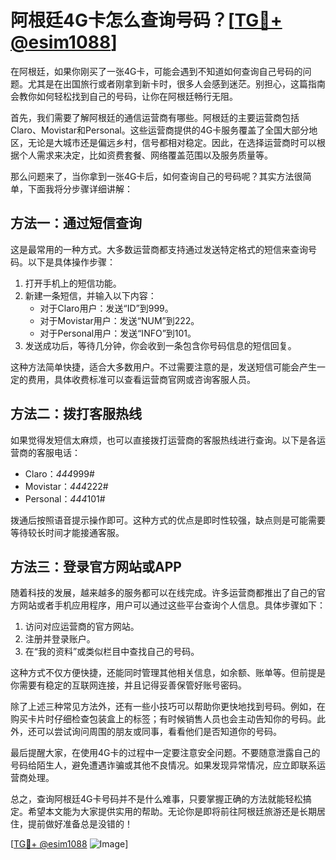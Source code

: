 # 阿根廷4G卡怎么查询号码？[[TG💪+ @esim1088](https://t.me/s/esim1088)]

在阿根廷，如果你刚买了一张4G卡，可能会遇到不知道如何查询自己号码的问题。尤其是在出国旅行或者刚拿到新卡时，很多人会感到迷茫。别担心，这篇指南会教你如何轻松找到自己的号码，让你在阿根廷畅行无阻。

首先，我们需要了解阿根廷的通信运营商有哪些。阿根廷的主要运营商包括Claro、Movistar和Personal。这些运营商提供的4G卡服务覆盖了全国大部分地区，无论是大城市还是偏远乡村，信号都相对稳定。因此，在选择运营商时可以根据个人需求来决定，比如资费套餐、网络覆盖范围以及服务质量等。

那么问题来了，当你拿到一张4G卡后，如何查询自己的号码呢？其实方法很简单，下面我将分步骤详细讲解：

## 方法一：通过短信查询

这是最常用的一种方式。大多数运营商都支持通过发送特定格式的短信来查询号码。以下是具体操作步骤：

1. 打开手机上的短信功能。
2. 新建一条短信，并输入以下内容：
   - 对于Claro用户：发送“ID”到999。
   - 对于Movistar用户：发送“NUM”到222。
   - 对于Personal用户：发送“INFO”到101。
3. 发送成功后，等待几分钟，你会收到一条包含你号码信息的短信回复。

这种方法简单快捷，适合大多数用户。不过需要注意的是，发送短信可能会产生一定的费用，具体收费标准可以查看运营商官网或咨询客服人员。

## 方法二：拨打客服热线

如果觉得发短信太麻烦，也可以直接拨打运营商的客服热线进行查询。以下是各运营商的客服电话：

- Claro：*444*999#
- Movistar：*444*222#
- Personal：*444*101#

拨通后按照语音提示操作即可。这种方式的优点是即时性较强，缺点则是可能需要等待较长时间才能接通客服。

## 方法三：登录官方网站或APP

随着科技的发展，越来越多的服务都可以在线完成。许多运营商都推出了自己的官方网站或者手机应用程序，用户可以通过这些平台查询个人信息。具体步骤如下：

1. 访问对应运营商的官方网站。
2. 注册并登录账户。
3. 在“我的资料”或类似栏目中查找自己的号码。

这种方式不仅方便快捷，还能同时管理其他相关信息，如余额、账单等。但前提是你需要有稳定的互联网连接，并且记得妥善保管好账号密码。

除了上述三种常见方法外，还有一些小技巧可以帮助你更快地找到号码。例如，在购买卡片时仔细检查包装盒上的标签；有时候销售人员也会主动告知你的号码。此外，还可以尝试询问周围的朋友或同事，看看他们是否知道你的号码。

最后提醒大家，在使用4G卡的过程中一定要注意安全问题。不要随意泄露自己的号码给陌生人，避免遭遇诈骗或其他不良情况。如果发现异常情况，应立即联系运营商处理。

总之，查询阿根廷4G卡号码并不是什么难事，只要掌握正确的方法就能轻松搞定。希望本文能为大家提供实用的帮助。无论你是即将前往阿根廷旅游还是长期居住，提前做好准备总是没错的！

[[TG💪+ @esim1088](https://t.me/s/esim1088) ![Image](https://i.postimg.cc/4NQfJmqS/Snipaste-2025-05-13-00-14-12.png)]